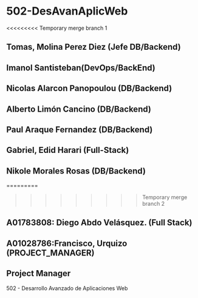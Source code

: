 # 502-DesAvanAplicWeb

<<<<<<<<< Temporary merge branch 1
## Tomas, Molina Perez Diez (Jefe DB/Backend)
## Imanol Santisteban(DevOps/BackEnd)
## Nicolas Alarcon Panopoulou (DB/Backend)
## Alberto Limón Cancino (DB/Backend)
## Paul Araque Fernandez (DB/Backend)
## Gabriel, Edid Harari (Full-Stack)
## Nikole Morales Rosas (DB/Backend)
=========
>>>>>>>>> Temporary merge branch 2

## A01783808: Diego Abdo Velásquez. (Full Stack)



## A01028786:Francisco, Urquizo (PROJECT_MANAGER)
## Project Manager

502 - Desarrollo Avanzado de Aplicaciones Web
